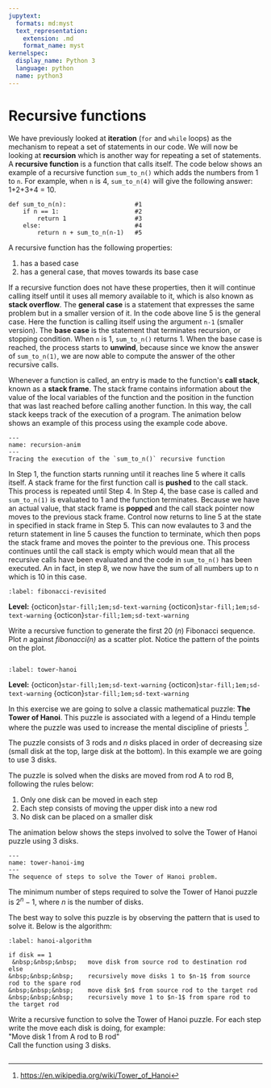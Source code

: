 ```yaml
---
jupytext:
  formats: md:myst
  text_representation:
    extension: .md
    format_name: myst
kernelspec:
  display_name: Python 3
  language: python
  name: python3
---
```


# Recursive functions

We have previously looked at **iteration** (`for` and `while` loops) as the mechanism to repeat a set of statements in our code. We will 
now be looking at **recursion** which is another way for repeating a set of statements.  A **recursive function** is a function 
that calls itself. The code below shows an example of a recursive function `sum_to_n()` which adds the numbers from 1 to 
`n`. For example, when `n` is 4, `sum_to_n(4)` will give the following answer: 1+2+3+4 = 10.

```{code-block}
def sum_to_n(n):                   #1
    if n == 1:                     #2
        return 1                   #3
    else:                          #4
        return n + sum_to_n(n-1)   #5
```

A recursive function has the following properties:
1. has a based case 
2. has a general case, that moves towards its base case

If a recursive function does not have these properties, then it will continue calling itself until it uses all memory available 
to it, which is also known as **stack overflow**. The **general case** is a statement that expresses the same problem but in a smaller version of it.  In the code above line 5 is the general case. 
Here the function is calling itself using the argument `n-1` (smaller version). The **base case** is the statement that terminates recursion, or stopping condition. 
When `n` is 1, `sum_to_n()` returns 1.  When the base case is reached, the process starts to **unwind**, because since we know
the answer of `sum_to_n(1)`, we are now able to compute the answer of the other recursive calls.  

Whenever a function is called, an entry is made to the function's **call stack**, known as a **stack frame**. The stack frame contains
information about the value of the local variables of the function and the position in the function that was last reached before calling another 
function.  In this way, the call stack keeps track of the execution of a program. The animation below shows an example of this process
using the example code above.

```{figure} images/recursion.gif
---
name: recursion-anim
---
Tracing the execution of the `sum_to_n()` recursive function
```

In Step 1, the function starts running until it reaches line 5 where it calls itself. A stack frame for the first function 
call is **pushed** to the call stack. This process is repeated until Step 4. In Step 4, the base case is called and `sum_to_n(1)` is 
evaluated to 1 and the function terminates.  Because we have an actual value, that stack frame is **popped** and the call stack pointer now moves to the previous stack 
frame. Control now returns to line 5 at the state in specified in stack frame in Step 5. This can now evalautes to 3 and the return statement in line 5 causes the 
function to terminate, which then pops the stack frame and moves the pointer to the previous one. This process continues until the call stack is 
empty which would mean that all the recursive calls have been evaluated and the code in `sum_to_n()` has been executed. An in fact, in step 8, we now have the sum of all numbers up to n which 
is 10 in this case.  
 


```{exercise-start} Fibonacci revisited
:label: fibonacci-revisited
```
**Level:** {octicon}`star-fill;1em;sd-text-warning` {octicon}`star-fill;1em;sd-text-warning` {octicon}`star-fill;1em;sd-text-warning`

Write a recursive function to generate the first 20 (*n*) Fibonacci sequence.  Plot  *n* against *fibonacci(n)* as a scatter plot.
Notice the pattern of the points on the plot.

```{exercise-end}
```


[//]: # (```{exercise-start} Factorial)

[//]: # ()
[//]: # (```)

[//]: # (**Level:** {octicon}`star-fill;1em;sd-text-warning` {octicon}`star-fill;1em;sd-text-warning` {octicon}`star-fill;1em;sd-text-warning`)

[//]: # ()
[//]: # (```{exercise-end})

[//]: # (```)

```{exercise-start} The Tower of Hanoi
:label: tower-hanoi
```
**Level:** {octicon}`star-fill;1em;sd-text-warning` {octicon}`star-fill;1em;sd-text-warning` {octicon}`star-fill;1em;sd-text-warning`

In this exercise we are going to solve a classic mathematical puzzle:  **The Tower of Hanoi**.
This puzzle is associated with a legend of a Hindu temple where the puzzle was used to increase the mental discipline of priests [^1].

The puzzle consists of 3 rods and *n* disks placed in order of decreasing size (small disk at the top, large disk at the bottom).
In this example we are going to use 3 disks. 
<insert image here>

The puzzle is solved when the disks are moved from rod A to rod B, following the rules below:
1. Only one disk can be moved in each step
2. Each step consists of moving the upper disk into a new rod
3. No disk can be placed on a smaller disk

The animation below shows the steps involved to solve the Tower of Hanoi puzzle using 3 disks.
```{figure} images/hanoi.gif
---
name: tower-hanoi-img
---
The sequence of steps to solve the Tower of Hanoi problem.
```
The minimum number of steps required to solve the Tower of Hanoi puzzle is $2^n - 1$, where *n* is the number of disks.

The best way to solve this puzzle is by observing the pattern that is used to solve it.  Below is the algorithm:

```{prf:algorithm} Tower of Hanoi
:label: hanoi-algorithm

if disk == 1  
 &nbsp;&nbsp;&nbsp;   move disk from source rod to destination rod  
else  
&nbsp;&nbsp;&nbsp;    recursively move disks 1 to $n-1$ from source rod to the spare rod  
&nbsp;&nbsp;&nbsp;    move disk $n$ from source rod to the target rod  
&nbsp;&nbsp;&nbsp;    recursively move 1 to $n-1$ from spare rod to the target rod  
```
Write a recursive function to solve the Tower of Hanoi puzzle.  For each step write the move each disk is doing, for example:  
"Move disk 1 from A rod to B rod"  
Call the function using 3 disks.

```{exercise-end}
```

[^1]: https://en.wikipedia.org/wiki/Tower_of_Hanoi
